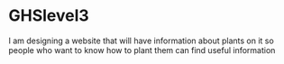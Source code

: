 # GHSlevel3
I am designing a website that will have information about plants on it so people who want to know how to plant them can find useful information 
